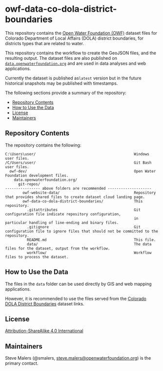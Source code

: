 # owf-data-co-dola-district-boundaries #

This repository contains the [Open Water Foundation (OWF)](https://openwaterfoundation.org)
dataset files for Colorado Department of Local Affairs (DOLA) district boundaries,
for districts types that are related to water.

This repository contains the workflow to create the GeoJSON files, and the resulting output.
The dataset files are also published on
[`data.openwaterfoundation.org`](https://data.openwaterfoundation.org)
and are used in data analyses and web applications.

Currently the dataset is published as`latest` version but in the future
historical snapshots may be published with timestamps.

The following sections provide a summary of the repository:

* [Repository Contents](#repository-contents)
* [How to Use the Data](#how-to-use-the-data)
* [License](#license)
* [Maintainers](#maintainers)

## Repository Contents ##

The repository contains the following:

```text
C:\Users\user/                                             Windows user files.
/C/Users/user/                                             Git Bash user files.
  owf-dev/                                                 Open Water Foundation development files.
    data.openwaterfoundation.org/
      git-repos/
---------------- above folders are recommended --------------------
        owf-website-data/                                  Repository that provides shared files to create dataset cloud landing page.
        owf-data-co-dola-district-boundaries/              This repository.
          .gitattributes                                   Git configuration file indicate repository configuration,
                                                           in particular handling of line-ending and binary files.
          .gitignore                                       Git configuration file to ignore files that should not be committed to the repository.
          README.md                                        This file.
          data/                                            The data files for the dataset, output from the workflow.
          workflow/                                        Workflow files to process the dataset.
```

## How to Use the Data ##

The files in the `data` folder can be used directly by GIS and web mapping applications.

However, it is recommended to use the files served from the
[Colorado DOLA District Boundaries](https://data.openwaterfoundation.org/state/co/dola/district-boundaries/) dataset links.

## License ##

[Attribution-ShareAlike 4.0 International](https://creativecommons.org/licenses/by-sa/4.0/)

## Maintainers ##

Steve Malers (@smalers, steve.malers@openwaterfoundation.org) is the primary contact.
